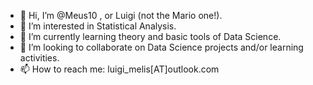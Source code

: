 - 👋 Hi, I’m @Meus10 , or Luigi (not the Mario one!).
- 👀 I’m interested in Statistical Analysis.
- 🌱 I’m currently learning theory and basic tools of Data Science.
- 💞️ I’m looking to collaborate on Data Science projects and/or learning activities.
- 📫 How to reach me: luigi_melis[AT]outlook.com

<!---
Meus10/Meus10 is a ✨ special ✨ repository because its `README.md` (this file) appears on your GitHub profile.
You can click the Preview link to take a look at your changes.
--->
